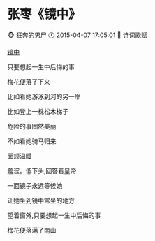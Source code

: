 #  张枣《镜中》
:monkey_face: 狂奔的男尸  :clock1: 2015-04-07 17:05:01  :open_file_folder:   诗词歌赋


[镜中](https://www.youtube.com/watch?v=SUfJWdCNwUg)

只要想起一生中后悔的事 

梅花便落了下来 

比如看她游泳到河的另一岸 

比如登上一株松木梯子 

危险的事固然美丽 

不如看她骑马归来 

面颊温暖 

羞涩。低下头,回答着皇帝 

一面镜子永远等候她 

让她坐到镜中常坐的地方 

望着窗外,只要想起一生中后悔的事 

梅花便落满了南山 